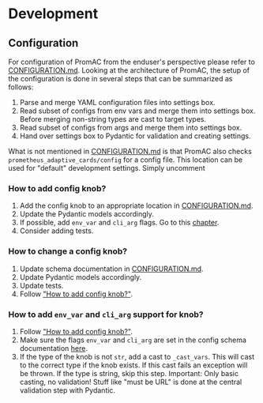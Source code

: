 # Development

## Configuration

For configuration of PromAC from the enduser's perspective please refer to
[CONFIGURATION.md](./CONFIGURATION.md). Looking at the architecture of PromAC,
the setup of the configuration is done in several steps that can be summarized
as follows:

1. Parse and merge YAML configuration files into settings box.
2. Read subset of configs from env vars and merge them into settings box. Before
    merging non-string types are cast to target types.
3. Read subset of configs from args and merge them into settings box.
4. Hand over settings box to Pydantic for validation and creating settings.

What is not mentioned in [CONFIGURATION.md](./CONFIGURATION.md) is that PromAC
also checks `prometheus_adaptive_cards/config` for a config file. This location
can be used for "default" development settings. Simply uncomment 

### How to add config knob?

1. Add the config knob to an appropriate location in [CONFIGURATION.md](./CONFIGURATION.md).
2. Update the Pydantic models accordingly.
3. If possible, add `env_var` and `cli_arg` flags. Go to this [chapter](#how-to-add-env_var-and-cli_arg-support-for-knob).
4. Consider adding tests.

### How to change a config knob?

1. Update schema documentation in [CONFIGURATION.md](./CONFIGURATION.md).
2. Update Pydantic models accordingly.
3. Update tests.
4. Follow ["How to add config knob?"](#how-to-add-config-knob).

### How to add `env_var` and `cli_arg` support for knob?

1. Follow ["How to add config knob?"](#how-to-add-config-knob).
2. Make sure the flags `env_var` and `cli_arg` are set in the config schema
    documentation [here](./CONFIGURATION.md).
3. If the type of the knob is not `str`, add a cast to `_cast_vars`. This
    will cast to the correct type if the knob exists. If this cast fails an
    exception will be thrown. If the type is string, skip this step. Important:
    Only basic casting, no validation! Stuff like "must be URL" is done at
    the central validation step with Pydantic.
